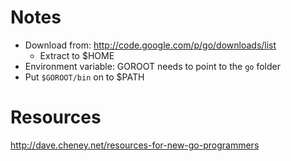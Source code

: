 Notes
=====

* Download from: http://code.google.com/p/go/downloads/list
  *  Extract to $HOME
* Environment variable: GOROOT needs to point to the ```go``` folder
* Put ```$GOROOT/bin``` on to $PATH


Resources
=========

http://dave.cheney.net/resources-for-new-go-programmers

